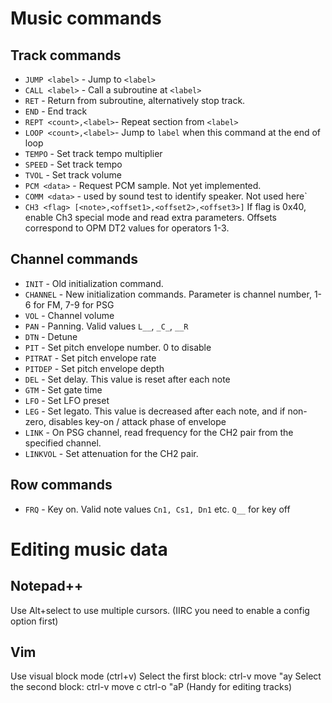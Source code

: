 # Music commands

## Track commands
- `JUMP <label>` - Jump to `<label>`
- `CALL <label>` - Call a subroutine at `<label>`
- `RET` - Return from subroutine, alternatively stop track.
- `END` - End track
- `REPT <count>,<label>`- Repeat section from `<label>`
- `LOOP <count>,<label>`- Jump to `label` when this command at the end of loop
- `TEMPO` - Set track tempo multiplier
- `SPEED` - Set track tempo
- `TVOL` - Set track volume
- `PCM <data>` - Request PCM sample. Not yet implemented.
- `COMM <data>` - used by sound test to identify speaker. Not used here`
- `CH3 <flag> [<note>,<offset1>,<offset2>,<offset3>]` If flag is 0x40, enable
  Ch3 special mode and read extra parameters. Offsets correspond to OPM DT2
  values for operators 1-3.

## Channel commands
- `INIT` - Old initialization command.
- `CHANNEL` - New initialization commands. Parameter is channel number,
	1-6 for FM, 7-9 for PSG
- `VOL` - Channel volume
- `PAN` - Panning. Valid values `L__`, `_C_`, `__R`
- `DTN` - Detune
- `PIT` - Set pitch envelope number. 0 to disable
- `PITRAT` - Set pitch envelope rate
- `PITDEP` - Set pitch envelope depth
- `DEL` - Set delay. This value is reset after each note
- `GTM` - Set gate time
- `LFO` - Set LFO preset
- `LEG` - Set legato. This value is decreased after each note, and if non-zero,
	disables key-on / attack phase of envelope
- `LINK` - On PSG channel, read frequency for the CH2 pair from the specified
	channel.
- `LINKVOL` - Set attenuation for the CH2 pair.

## Row commands
- `FRQ` - Key on. Valid note values `Cn1, Cs1, Dn1` etc. `Q__` for key off

# Editing music data
## Notepad++
Use Alt+select to use multiple cursors. (IIRC you need to enable a
config option first)

## Vim
Use visual block mode (ctrl+v)
	Select the first block: ctrl-v move "ay
	Select the second block: ctrl-v move c ctrl-o "aP <Esc>
	(Handy for editing tracks)
